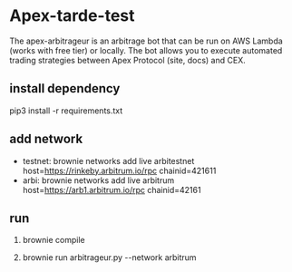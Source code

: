 # Apex-tarde-test

The apex-arbitrageur is an arbitrage bot that can be run on AWS Lambda (works with free tier) or locally. The bot allows you to execute automated trading strategies between Apex Protocol (site, docs) and  CEX.
## install dependency
 pip3 install -r requirements.txt

## add network
 - testnet: brownie networks add live arbitestnet host=https://rinkeby.arbitrum.io/rpc chainid=421611
 -  arbi: brownie networks add live arbitrum host=https://arb1.arbitrum.io/rpc chainid=42161

## run 
1. brownie compile

2. brownie run arbitrageur.py --network arbitrum

